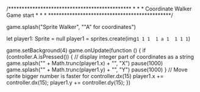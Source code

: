 /********************************************** * * * Coordinate Walker Game start * * * **********************************************/

game.splash("Sprite Walker", "\"A\" for coordinates")

let player1: Sprite = null player1 = sprites.create(img`1 1 1 
1 a 1 
1 1 1`)

game.setBackground(4) game.onUpdate(function () { if (controller.A.isPressed()) { // display integer part of coordinates as a string game.splash("" + Math.trunc(player1.x) + "", "X") pause(1000) game.splash("" + Math.trunc(player1.y) + "", "Y") pause(1000) } // Move sprite bigger number is faster for controller.dx(15) player1.x += controller.dx(15); player1.y += controller.dy(15); })